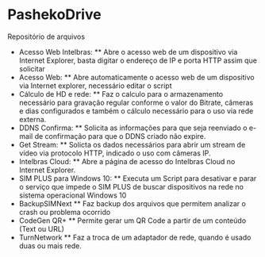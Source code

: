 # PashekoDrive

Repositório de arquivos

* Acesso Web Intelbras: 
** Abre o acesso web de um dispositivo via Internet Explorer, basta digitar o endereço de IP e porta HTTP assim que solicitar
* Acesso Web: 
** Abre automaticamente o acesso web de um dispositivo via Internet explorer, necessário editar o script
* Cálculo de HD e rede: 
** Faz o calculo para o armazenamento necessário para gravação regular conforme o valor do Bitrate, câmeras e dias configurados e também o cálculo necessário para o uso 	via rede externa.
* DDNS Confirma: 
** Solicita as informações para que seja reenviado o e-mail de confirmação para que o DDNS criado não expire.
* Get Stream: 
** Solicta os dados necessários para abrir um stream de vídeo via protocolo HTTP, indicado o uso com câmeras IP.
* Intelbras Cloud: 
** Abre a página de acesso do Intelbras Cloud no Internet Explorer.
* SIM PLUS para Windows 10: 
**	Executa um Script para desativar e parar o serviço que impede o SIM PLUS de buscar dispositivos na rede no sistema operacional Windows 10
* BackupSIMNext
** Faz backup dos arquivos que permitem analizar o crash ou problema ocorrido 
* CodeGen QR+
** Permite gerar um QR Code a partir de um conteúdo (Text ou URL)
* TurnNetwork
** Faz a troca de um adaptador de rede, quando é usado duas ou mais rede.